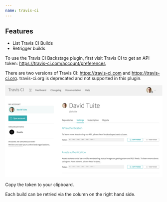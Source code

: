 ```yaml
---
name: travis-ci
---
```


## Features

- List Travis CI Builds
- Retrigger builds

To use the Travis CI Backstage plugin, first visit Travis CI to get an API token: https://travis-ci.com/account/preferences

There are two versions of Travis CI: https://travis-ci.com and https://travis-ci.org. travis-ci.org is deprecated and not supported in this plugin.

![travis-ci-copy-auth-token-1036x603](./travis-ci-copy-auth-token-1036x603.png)

Copy the token to your clipboard.

Each build can be retried via the column on the right hand side.
